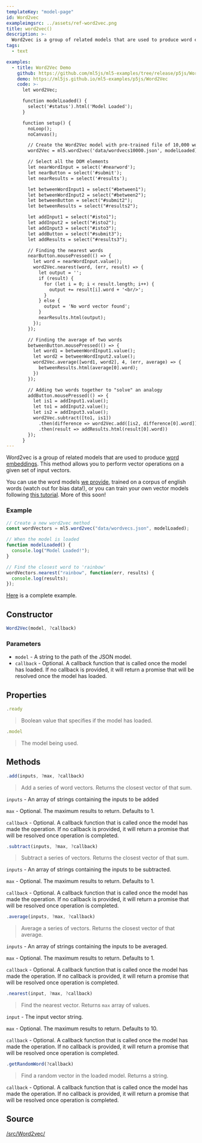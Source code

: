 ```yaml
---
templateKey: "model-page"
id: Word2vec
exampleimgsrc: ../assets/ref-word2vec.png
title: word2vec()
description: >-
  Word2vec is a group of related models that are used to produce word embeddings. This method allows you to perform vector operations on a given set of input vectors.
tags:
  - text

examples:
  - title: Word2Vec Demo
    github: https://github.com/ml5js/ml5-examples/tree/release/p5js/Word2Vec
    demo: https://ml5js.github.io/ml5-examples/p5js/Word2Vec
    code: >-
      let word2Vec;

      function modelLoaded() {
        select('#status').html('Model Loaded');
      }

      function setup() {
        noLoop();
        noCanvas();

        // Create the Word2Vec model with pre-trained file of 10,000 words
        word2Vec = ml5.word2vec('data/wordvecs10000.json', modelLoaded);

        // Select all the DOM elements
        let nearWordInput = select('#nearword');
        let nearButton = select('#submit');
        let nearResults = select('#results');

        let betweenWordInput1 = select("#between1");
        let betweenWordInput2 = select("#between2");
        let betweenButton = select("#submit2");
        let betweenResults = select("#results2");

        let addInput1 = select("#isto1");
        let addInput2 = select("#isto2");
        let addInput3 = select("#isto3");
        let addButton = select("#submit3");
        let addResults = select("#results3");

        // Finding the nearest words
        nearButton.mousePressed(() => {
          let word = nearWordInput.value();
          word2Vec.nearest(word, (err, result) => {
            let output = '';
            if (result) {
              for (let i = 0; i < result.length; i++) {
                output += result[i].word + '<br/>';
              }
            } else {
              output = 'No word vector found';
            }
            nearResults.html(output);
          });
        });

        // Finding the average of two words
        betweenButton.mousePressed(() => {
          let word1 = betweenWordInput1.value();
          let word2 = betweenWordInput2.value();
          word2Vec.average([word1, word2], 4, (err, average) => {
            betweenResults.html(average[0].word);
          })
        });

        // Adding two words together to "solve" an analogy
        addButton.mousePressed(() => {
          let is1 = addInput1.value();
          let to1 = addInput2.value();
          let is2 = addInput3.value();
          word2Vec.subtract([to1, is1])
            .then(difference => word2Vec.add([is2, difference[0].word]))
            .then(result => addResults.html(result[0].word))
        });
      }
---
```


Word2vec is a group of related models that are used to produce [word embeddings](https://en.wikipedia.org/wiki/Word2vec)</sup>. This method allows you to perform vector operations on a given set of input vectors.

You can use the word models [we provide](https://github.com/ml5js/ml5-examples/tree/master/p5js/Word2Vec/data), trained on a corpus of english words (watch out for bias data!), or you can train your own vector models following [this tutorial](https://github.com/ml5js/ml5-data-and-training/tree/master/training). More of this soon!

### Example

```javascript
// Create a new word2vec method
const wordVectors = ml5.word2vec("data/wordvecs.json", modelLoaded);

// When the model is loaded
function modelLoaded() {
  console.log("Model Loaded!");
}

// Find the closest word to 'rainbow'
wordVectors.nearest("rainbow", function(err, results) {
  console.log(results);
});
```

[Here](https://github.com/ml5js/ml5-examples/blob/master/p5js/Word2Vec/sketch.js) is a complete example.

## Constructor

```javascript
Word2Vec(model, ?callback)
```

### Parameters

- `model` - A string to the path of the JSON model.
- `callback` - Optional. A callback function that is called once the model has loaded. If no callback is provided, it will return a promise that will be resolved once the model has loaded.

## Properties

```javascript
.ready
```

> Boolean value that specifies if the model has loaded.

```javascript
.model
```

> The model being used.

## Methods

```javascript
.add(inputs, ?max, ?callback)
```

> Add a series of word vectors. Returns the closest vector of that sum.

`inputs` - An array of strings containing the inputs to be added

`max` - Optional. The maximum results to return. Defaults to 1.

`callback` - Optional. A callback function that is called once the model has made the operation. If no callback is provided, it will return a promise that will be resolved once operation is completed.

```javascript
.subtract(inputs, ?max, ?callback)
```

> Subtract a series of vectors. Returns the closest vector of that sum.

`inputs` - An array of strings containing the inputs to be subtracted.

`max` - Optional. The maximum results to return. Defaults to 1.

`callback` - Optional. A callback function that is called once the model has made the operation. If no callback is provided, it will return a promise that will be resolved once operation is completed.

```javascript
.average(inputs, ?max, ?callback)
```

> Average a series of vectors. Returns the closest vector of that average.

`inputs` - An array of strings containing the inputs to be averaged.

`max` - Optional. The maximum results to return. Defaults to 1.

`callback` - Optional. A callback function that is called once the model has made the operation. If no callback is provided, it will return a promise that will be resolved once operation is completed.

```javascript
.nearest(input, ?max, ?callback)
```

> Find the nearest vector. Returns `max` array of values.

`input` - The input vector string.

`max` - Optional. The maximum results to return. Defaults to 10.

`callback` - Optional. A callback function that is called once the model has made the operation. If no callback is provided, it will return a promise that will be resolved once operation is completed.

```javascript
.getRandomWord(?callback)
```

> Find a random vector in the loaded model. Returns a string.

`callback` - Optional. A callback function that is called once the model has made the operation. If no callback is provided, it will return a promise that will be resolved once operation is completed.

## Source

[/src/Word2vec/](https://github.com/ml5js/ml5-library/tree/master/src/Word2vec)

